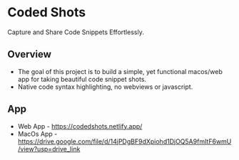 # Coded Shots

Capture and Share Code Snippets Effortlessly.

## Overview

* The goal of this project is to build a simple, yet functional macos/web app for taking beautiful code snippet shots.
* Native code syntax highlighting, no webviews or javascript.

## App

* Web App - https://codedshots.netlify.app/
* MacOs App - https://drive.google.com/file/d/14jPDgBF9dXpiohd1DjOQ5A9fmItF6wmU/view?usp=drive_link

